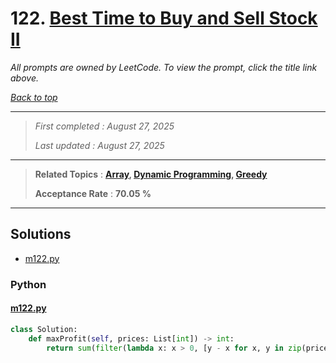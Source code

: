 # 122. [Best Time to Buy and Sell Stock II](<https://leetcode.com/problems/best-time-to-buy-and-sell-stock-ii>)

*All prompts are owned by LeetCode. To view the prompt, click the title link above.*

*[Back to top](<../README.md>)*

------

> *First completed : August 27, 2025*
>
> *Last updated : August 27, 2025*

------

> **Related Topics** : **[Array](<by_topic/Array.md>), [Dynamic Programming](<by_topic/Dynamic Programming.md>), [Greedy](<by_topic/Greedy.md>)**
>
> **Acceptance Rate** : **70.05 %**

------

## Solutions

- [m122.py](<../my-submissions/m122.py>)
### Python
#### [m122.py](<../my-submissions/m122.py>)
```Python
class Solution:
    def maxProfit(self, prices: List[int]) -> int:
        return sum(filter(lambda x: x > 0, [y - x for x, y in zip(prices[:-1], prices[1:])]))
```

